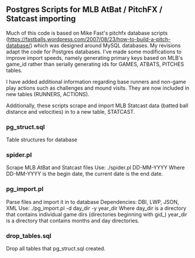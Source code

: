 ## Postgres Scripts for MLB AtBat / PitchFX / Statcast importing
Much of this code is based on Mike Fast's pitchfx database scripts (https://fastballs.wordpress.com/2007/08/23/how-to-build-a-pitch-database/) which was designed around MySQL databases. My revisions adapt the code for Postgres databases. I've made some modifications to improve import speeds, namely generating primary keys based on MLB's game_id rather than serially generating ids for GAMES, ATBATS, PITCHES tables.

I have added additional information regarding base runners and non-game play actions such as challenges and mound visits. They are now included in new tables (RUNNERS, ACTIONS).

Additionally, these scripts scrape and import MLB Statcast data (batted ball distance and velocities) in to a new table, STATCAST.

### pg_struct.sql
Table structures for database

### spider.pl
Scrape MLB AtBat and Statcast files
Use:
./spider.pl DD-MM-YYYY
Where DD-MM-YYYY is the begin date, the current date is the end date.
### pg_import.pl
Parse files and import it in to database
Dependencies: DBI, LWP, JSON, XML
Use:
./pg_import.pl -d day_dir -y year_dir
Where day_dir is a directory that contains individual game dirs (directories beginning with gid_)
year_dir is a directory that contains months and day directories.

### drop_tables.sql
Drop all tables that pg_struct.sql created.
